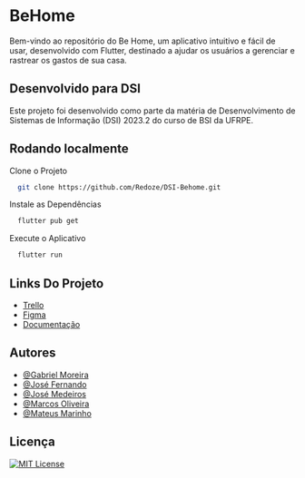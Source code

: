
# BeHome

Bem-vindo ao repositório do Be Home, um aplicativo intuitivo e fácil de usar, desenvolvido com Flutter, destinado a ajudar os usuários a gerenciar e rastrear os gastos de sua casa.

## Desenvolvido para DSI

Este projeto foi desenvolvido como parte da matéria de Desenvolvimento de Sistemas de Informação (DSI) 2023.2 do curso de BSI da UFRPE.

## Rodando localmente

Clone o Projeto

```bash
  git clone https://github.com/Redoze/DSI-Behome.git
```

Instale as Dependências

```bash
  flutter pub get
```

Execute o Aplicativo

```bash
  flutter run
```

## Links Do Projeto

- [Trello](https://trello.com/b/hIaFQJsC/desenvolvimento-do-app-behome)
- [Figma](https://www.figma.com/file/ZJyTx40DomqDjkBkecbgbH/BEHOME?type=design&node-id=0%3A1&mode=design&t=Ti0vtXlrKrHD1q8J-1)
- [Documentação](https://docs.google.com/document/d/1cYIUR5qAKPz7FItS1zC-k0Q-Imp2revxFON3HV3lwwo/edit)

## Autores

- [@Gabriel Moreira](https://www.github.com/)
- [@José Fernando](https://github.com/fernandooliveira7)
- [@José Medeiros](https://www.github.com/)
- [@Marcos Oliveira](https://github.com/Markie98)
- [@Mateus Marinho](https://www.github.com/notmarinho)


## Licença

[![MIT License](https://img.shields.io/badge/License-MIT-green.svg)](https://choosealicense.com/licenses/mit/)
